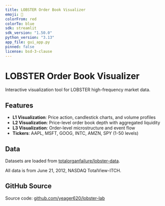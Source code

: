 ```yaml
---
title: LOBSTER Order Book Visualizer
emoji: 🦞
colorFrom: red
colorTo: blue
sdk: streamlit
sdk_version: "1.50.0"
python_version: "3.13"
app_file: gui_app.py
pinned: false
license: bsd-3-clause
---
```


# LOBSTER Order Book Visualizer

Interactive visualization tool for LOBSTER high-frequency market data.

## Features

- **L1 Visualization**: Price action, candlestick charts, and volume profiles
- **L2 Visualization**: Price-level order book depth with aggregated liquidity
- **L3 Visualization**: Order-level microstructure and event flow
- **Tickers**: AAPL, MSFT, GOOG, INTC, AMZN, SPY (1-50 levels)

## Data

Datasets are loaded from [totalorganfailure/lobster-data](https://huggingface.co/datasets/totalorganfailure/lobster-data).

All data is from June 21, 2012, NASDAQ TotalView-ITCH.

## GitHub Source

Source code: [github.com/yeager620/lobster-lab](https://github.com/yeager620/lobster-lab)
